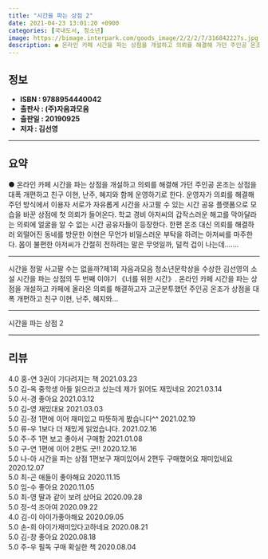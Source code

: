 ```yaml
---
title: "시간을 파는 상점 2"
date: 2021-04-23 13:01:20 +0900
categories: [국내도서, 청소년]
image: https://bimage.interpark.com/goods_image/2/2/2/7/316842227s.jpg
description: ● 온라인 카페 시간을 파는 상점을 개설하고 의뢰를 해결해 가던 주인공 온조는 상점을 대폭 개편하고 친구 이현, 난주, 혜지와 함께 운영하기로 한다. 운영자가 의뢰를 해결해 주던 방식에서 이용자 서로가 자유롭게 시간을 사고팔 수 있는 시간 공유 플랫폼으로 모습을 바꾼 상점에 첫 의뢰가
---
```


## **정보**

- **ISBN : 9788954440042**
- **출판사 : (주)자음과모음**
- **출판일 : 20190925**
- **저자 : 김선영**

------



## **요약**

●  온라인 카페 시간을 파는 상점을 개설하고 의뢰를 해결해 가던 주인공 온조는 상점을 대폭 개편하고 친구 이현, 난주, 혜지와 함께 운영하기로 한다. 운영자가 의뢰를 해결해 주던 방식에서 이용자 서로가 자유롭게 시간을 사고팔 수 있는 시간 공유 플랫폼으로 모습을 바꾼 상점에 첫 의뢰가 들어온다. 학교 경비 아저씨의 갑작스러운 해고를 막아달라는 의뢰에 얼굴을 알 수 없는 시간 공유자들이 등장한다. 한편 온조 대신 의뢰를 해결하러 외떨어진 동네를 방문한 이현은 무언가 비밀스러운 부탁을 하려는 아저씨를 마주한다. 몸이 불편한 아저씨가 간절히 전하려는 말은 무엇일까, 덜컥 겁이 나는데…….

------

시간을 정말 사고팔 수는 없을까?제1회 자음과모음 청소년문학상을 수상한 김선영의 소설 시간을 파는 상점의 두 번째 이야기 《너를 위한 시간》. 온라인 카페 시간을 파는 상점을 개설하고 카페에 올라온 의뢰를 해결하고자 고군분투했던 주인공 온조가 상점을 대폭 개편하고 친구 이현, 난주, 혜지와... 

------


시간을 파는 상점 2 

------


## **리뷰** 

4.0 홍-연 3권이 기다려지는 책 2021.03.23 <br/>5.0 김-옥 중학생 아들 읽으라고 샀는데 제가 읽어도 재밌네요 2021.03.14 <br/>5.0 서-경 좋아요  2021.03.12 <br/>5.0 김-영 재밌대요 2021.03.03 <br/>5.0 김-정 1편에 이어 재미있고 따뜻하게 봤습니다^^ 2021.02.19 <br/>5.0 류-우 1보다 더 재밌게 읽었습니다. 2021.02.16 <br/>5.0 주-주 1편 보고 좋아서 구매함 2021.01.08 <br/>5.0 구-연 1편에 이어 2편도 굿!! 2020.12.16 <br/>5.0 나-아 시간을 파는 상점 1편보구 재미있어서 2편두 구매했어요 재미있네요 2020.12.07 <br/>5.0 최-곤 애들이 좋아해요 2020.11.15 <br/>5.0 임-수 좋아요 2020.11.05 <br/>5.0 최-영 딸과 같이 보려 샀어요 2020.09.28 <br/>5.0 정-석 조아여 2020.09.22 <br/>4.0 김-이 아이가좋아해요 2020.09.05 <br/>5.0 손-희 아이가재미있다고하네요 2020.08.21 <br/>5.0 김-창 좋아요  2020.08.18 <br/>5.0 주-우 필독 구매 확실한 책 2020.08.04 <br/>